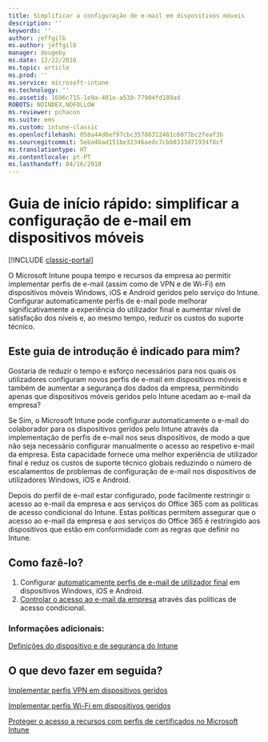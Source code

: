 ```yaml
---
title: Simplificar a configuração de e-mail em dispositivos móveis
description: ''
keywords: ''
author: jeffgilb
ms.author: jeffgilb
manager: dougeby
ms.date: 12/22/2016
ms.topic: article
ms.prod: ''
ms.service: microsoft-intune
ms.technology: ''
ms.assetid: 1696c715-1e9a-401e-a530-77904fd189ad
ROBOTS: NOINDEX,NOFOLLOW
ms.reviewer: pchacon
ms.suite: ems
ms.custom: intune-classic
ms.openlocfilehash: 058a44d6ef97cbc35786312461c6077bc2feaf3b
ms.sourcegitcommit: 5eba4bad151be32346aedc7cbb0333d71934f8cf
ms.translationtype: HT
ms.contentlocale: pt-PT
ms.lasthandoff: 04/16/2018
---
```

# <a name="quick-start-guide-simplify-email-configuration-on-mobile-devices"></a>Guia de início rápido: simplificar a configuração de e-mail em dispositivos móveis

[!INCLUDE [classic-portal](../includes/classic-portal.md)]

O Microsoft Intune poupa tempo e recursos da empresa ao permitir implementar perfis de e-mail (assim como de VPN e de Wi-Fi) em dispositivos móveis Windows, iOS e Android geridos pelo serviço do Intune. Configurar automaticamente perfis de e-mail pode melhorar significativamente a experiência do utilizador final e aumentar nível de satisfação dos níveis e, ao mesmo tempo, reduzir os custos do suporte técnico.

## <a name="is-this-quick-start-guide-right-for-me"></a>Este guia de introdução é indicado para mim?
Gostaria de reduzir o tempo e esforço necessários para nos quais os utilizadores configuram novos perfis de e-mail em dispositivos móveis e também de aumentar a segurança dos dados da empresa, permitindo apenas que dispositivos móveis geridos pelo Intune acedam ao e-mail da empresa?

Se Sim, o Microsoft Intune pode configurar automaticamente o e-mail do colaborador para os dispositivos geridos pelo Intune através da implementação de perfis de e-mail nos seus dispositivos, de modo a que não seja necessário configurar manualmente o acesso ao respetivo e-mail da empresa. Esta capacidade fornece uma melhor experiência de utilizador final e reduz os custos de suporte técnico globais reduzindo o número de escalamentos de problemas de configuração de e-mail nos dispositivos de utilizadores Windows, iOS e Android.

Depois do perfil de e-mail estar configurado, pode facilmente restringir o acesso ao e-mail da empresa e aos serviços do Office 365 com as políticas de acesso condicional do Intune. Estas políticas permitem assegurar que o acesso ao e-mail da empresa e aos serviços do Office 365 é restringido aos dispositivos que estão em conformidade com as regras que definir no Intune.

## <a name="how-do-i-do-it"></a>Como fazê-lo?
1.  Configurar [automaticamente perfis de e-mail de utilizador final](/intune-classic/deploy-use/configure-access-to-corporate-email-using-email-profiles-with-microsoft-intune) em dispositivos Windows, iOS e Android.
2.  [Controlar o acesso ao e-mail da empresa](/intune-classic/deploy-use/restrict-access-to-email-and-o365-services-with-microsoft-intune) através das políticas de acesso condicional.


### <a name="additional-information"></a>Informações adicionais:
[Definições do dispositivo e de segurança do Intune](/intune-classic/deploy-use/manage-settings-and-features-on-your-devices-with-microsoft-intune-policies)

## <a name="what-should-i-do-next"></a>O que devo fazer em seguida?
[Implementar perfis VPN em dispositivos geridos](/intune-classic/deploy-use/vpn-connections-in-microsoft-intune)

[Implementar perfis Wi-Fi em dispositivos geridos](/intune-classic/deploy-use/wi-fi-connections-in-microsoft-intune)

[Proteger o acesso a recursos com perfis de certificados no Microsoft Intune](/intune-classic/deploy-use/secure-resource-access-with-certificate-profiles)
